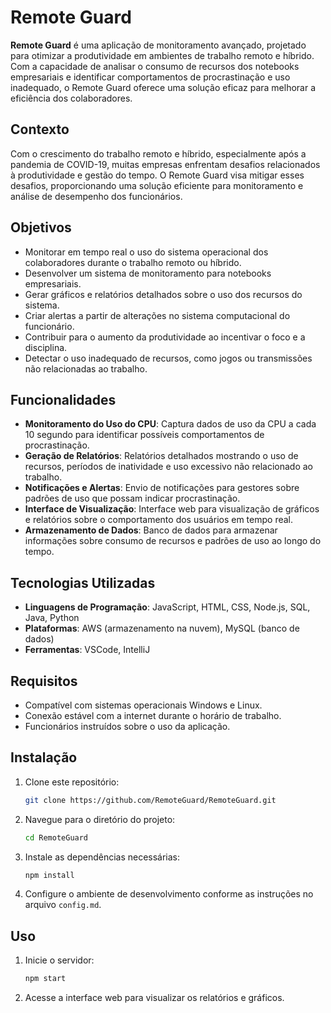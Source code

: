 # Remote Guard

**Remote Guard** é uma aplicação de monitoramento avançado, projetado para otimizar a produtividade em ambientes de trabalho remoto e híbrido. Com a capacidade de analisar o consumo de recursos dos notebooks empresariais e identificar comportamentos de procrastinação e uso inadequado, o Remote Guard oferece uma solução eficaz para melhorar a eficiência dos colaboradores.

## Contexto

Com o crescimento do trabalho remoto e híbrido, especialmente após a pandemia de COVID-19, muitas empresas enfrentam desafios relacionados à produtividade e gestão do tempo. O Remote Guard visa mitigar esses desafios, proporcionando uma solução eficiente para monitoramento e análise de desempenho dos funcionários.

## Objetivos

- Monitorar em tempo real o uso do sistema operacional dos colaboradores durante o trabalho remoto ou híbrido.
- Desenvolver um sistema de monitoramento para notebooks empresariais.
- Gerar gráficos e relatórios detalhados sobre o uso dos recursos do sistema.
- Criar alertas a partir de alterações no sistema computacional do funcionário.
- Contribuir para o aumento da produtividade ao incentivar o foco e a disciplina.
- Detectar o uso inadequado de recursos, como jogos ou transmissões não relacionadas ao trabalho.

## Funcionalidades

- **Monitoramento do Uso do CPU**: Captura  dados  de uso da CPU a cada 10 segundo para identificar possíveis comportamentos de procrastinação.
- **Geração de Relatórios**: Relatórios detalhados mostrando o uso de recursos, períodos de inatividade e uso excessivo não relacionado ao trabalho.
- **Notificações e Alertas**: Envio de notificações para gestores sobre padrões de uso que possam indicar procrastinação.
- **Interface de Visualização**: Interface web para visualização de gráficos e relatórios sobre o comportamento dos usuários em tempo real.
- **Armazenamento de Dados**: Banco de dados para armazenar informações sobre consumo de recursos e padrões de uso ao longo do tempo.

## Tecnologias Utilizadas

- **Linguagens de Programação**: JavaScript, HTML, CSS, Node.js, SQL, Java, Python
- **Plataformas**: AWS (armazenamento na nuvem), MySQL (banco de dados)
- **Ferramentas**: VSCode, IntelliJ

## Requisitos

- Compatível com sistemas operacionais Windows e Linux.
- Conexão estável com a internet durante o horário de trabalho.
- Funcionários instruídos sobre o uso da aplicação.

## Instalação

1. Clone este repositório:

    ```bash
    git clone https://github.com/RemoteGuard/RemoteGuard.git
    ```

2. Navegue para o diretório do projeto:

    ```bash
    cd RemoteGuard
    ```

3. Instale as dependências necessárias:

    ```bash
    npm install
    ```

4. Configure o ambiente de desenvolvimento conforme as instruções no arquivo `config.md`.

## Uso

1. Inicie o servidor:

    ```bash
    npm start
    ```

2. Acesse a interface web para visualizar os relatórios e gráficos.
